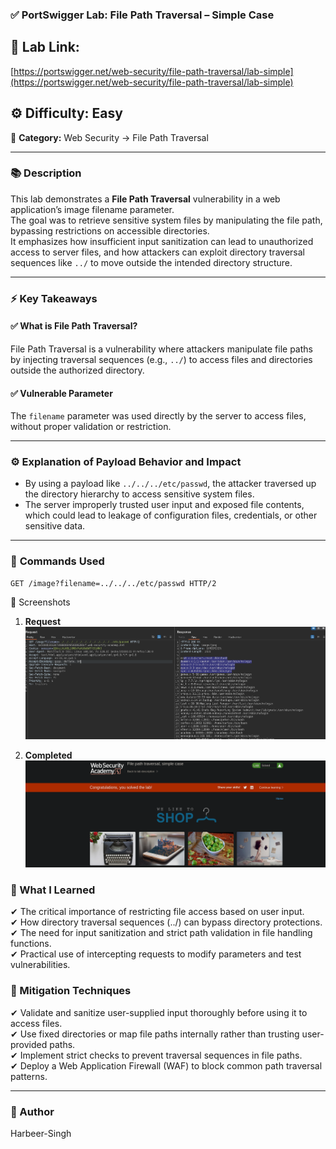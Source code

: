 ### ✅ **PortSwigger Lab: File Path Traversal – Simple Case**

## 🔗 **Lab Link:**  
[https://portswigger.net/web-security/file-path-traversal/lab-simple](https://portswigger.net/web-security/file-path-traversal/lab-simple)

## ⚙️ **Difficulty:** Easy  
📂 **Category:** Web Security → File Path Traversal

---

### 📚 **Description**

This lab demonstrates a **File Path Traversal** vulnerability in a web application’s image filename parameter.  
The goal was to retrieve sensitive system files by manipulating the file path, bypassing restrictions on accessible directories.  
It emphasizes how insufficient input sanitization can lead to unauthorized access to server files, and how attackers can exploit directory traversal sequences like `../` to move outside the intended directory structure.

---

### ⚡ **Key Takeaways**

#### ✅ What is File Path Traversal?  
File Path Traversal is a vulnerability where attackers manipulate file paths by injecting traversal sequences (e.g., `../`) to access files and directories outside the authorized directory.

#### ✅ Vulnerable Parameter  
The `filename` parameter was used directly by the server to access files, without proper validation or restriction.

---

### ⚙️ **Explanation of Payload Behavior and Impact**

- By using a payload like `../../../etc/passwd`, the attacker traversed up the directory hierarchy to access sensitive system files.
- The server improperly trusted user input and exposed file contents, which could lead to leakage of configuration files, credentials, or other sensitive data.

---

### 🧱 **Commands Used**

```http
GET /image?filename=../../../etc/passwd HTTP/2
```
📸 Screenshots

1. **Request**  
   ![Intercepted Request](https://github.com/Harbeer-Singh/Portswigger-Labs/blob/main/PATH%20TRAVERSAL/LAB-1/images/1.png)

2. **Completed**  
   ![Time Delay Response](https://github.com/Harbeer-Singh/Portswigger-Labs/blob/main/PATH%20TRAVERSAL/LAB-1/images/2.png)
   

### 📝 What I Learned

✔ The critical importance of restricting file access based on user input.               
✔ How directory traversal sequences (../) can bypass directory protections.                    
✔ The need for input sanitization and strict path validation in file handling functions.             
✔ Practical use of intercepting requests to modify parameters and test vulnerabilities.                      

### 🔐 Mitigation Techniques

✔ Validate and sanitize user-supplied input thoroughly before using it to access files.             
✔ Use fixed directories or map file paths internally rather than trusting user-provided paths.                 
✔ Implement strict checks to prevent traversal sequences in file paths.                             
✔ Deploy a Web Application Firewall (WAF) to block common path traversal patterns.                  

---
                  
### 👤 Author
Harbeer-Singh
